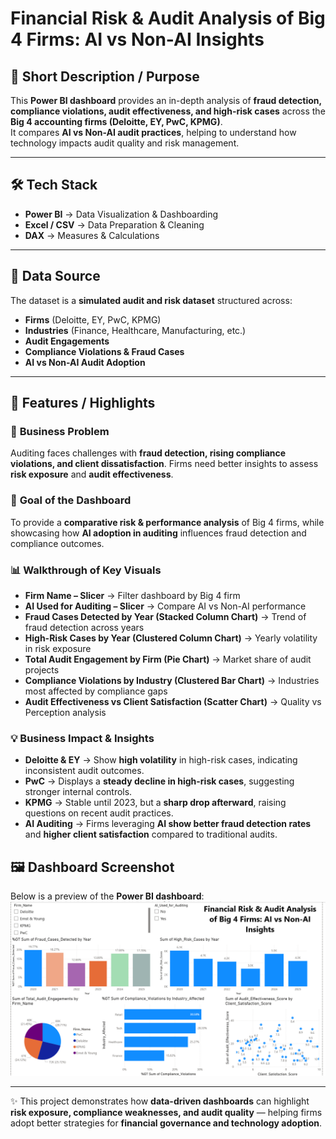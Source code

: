 # **Financial Risk & Audit Analysis of Big 4 Firms: AI vs Non-AI Insights**

## 📌 Short Description / Purpose  
This **Power BI dashboard** provides an in-depth analysis of **fraud detection, compliance violations, audit effectiveness, and high-risk cases** across the **Big 4 accounting firms (Deloitte, EY, PwC, KPMG)**.  
It compares **AI vs Non-AI audit practices**, helping to understand how technology impacts audit quality and risk management.  

---

## 🛠️ Tech Stack  
- **Power BI** → Data Visualization & Dashboarding  
- **Excel / CSV** → Data Preparation & Cleaning  
- **DAX** → Measures & Calculations  

---

## 📂 Data Source  
The dataset is a **simulated audit and risk dataset** structured across:  
- **Firms** (Deloitte, EY, PwC, KPMG)  
- **Industries** (Finance, Healthcare, Manufacturing, etc.)  
- **Audit Engagements**  
- **Compliance Violations & Fraud Cases**  
- **AI vs Non-AI Audit Adoption**  

---

## 🚀 Features / Highlights  

### 🔎 **Business Problem**  
Auditing faces challenges with **fraud detection, rising compliance violations, and client dissatisfaction**. Firms need better insights to assess **risk exposure** and **audit effectiveness**.  

### 🎯 **Goal of the Dashboard**  
To provide a **comparative risk & performance analysis** of Big 4 firms, while showcasing how **AI adoption in auditing** influences fraud detection and compliance outcomes.  

### 📊 **Walkthrough of Key Visuals**  
- **Firm Name – Slicer** → Filter dashboard by Big 4 firm  
- **AI Used for Auditing – Slicer** → Compare AI vs Non-AI performance  
- **Fraud Cases Detected by Year (Stacked Column Chart)** → Trend of fraud detection across years  
- **High-Risk Cases by Year (Clustered Column Chart)** → Yearly volatility in risk exposure  
- **Total Audit Engagement by Firm (Pie Chart)** → Market share of audit projects  
- **Compliance Violations by Industry (Clustered Bar Chart)** → Industries most affected by compliance gaps  
- **Audit Effectiveness vs Client Satisfaction (Scatter Chart)** → Quality vs Perception analysis  

### 💡 **Business Impact & Insights**  
- **Deloitte & EY** → Show **high volatility** in high-risk cases, indicating inconsistent audit outcomes.  
- **PwC** → Displays a **steady decline in high-risk cases**, suggesting stronger internal controls.  
- **KPMG** → Stable until 2023, but a **sharp drop afterward**, raising questions on recent audit practices.  
- **AI Auditing** → Firms leveraging **AI show better fraud detection rates** and **higher client satisfaction** compared to traditional audits.

## 🖼️ Dashboard Screenshot  
Below is a preview of the **Power BI dashboard**:
![Dashboard Screenshot](https://github.com/abhidatasci/Big-4-Financial-Analysis-Dashboard/blob/main/financial%20risk%20%26%20audit%20analysis.png)  


---

✨ This project demonstrates how **data-driven dashboards** can highlight **risk exposure, compliance weaknesses, and audit quality** — helping firms adopt better strategies for **financial governance and technology adoption**.  
